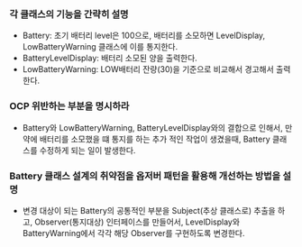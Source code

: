 ### 각 클래스의 기능을 간략히 설명
- Battery: 초기 배터리 level은 100으로, 배터리를 소모하면 LevelDisplay, LowBatteryWarning 클래스에 이를 통지한다.
- BatteryLevelDisplay: 배터리 소모된 양을 출력한다. 
- LowBatteryWarning: LOW배터리 잔량(30)을 기준으로 비교해서 경고해서 출력한다.

### OCP 위반하는 부분을 명시하라 
- Battery와 LowBatteryWarning, BatteryLevelDisplay와의 결합으로 인해서, 만약에 배터리를 소모했을 떄 통지를 하는 추가 적인 작업이 생겼을때, Battery 클래스를 수정하게 되는 일이 발생한다.

### Battery 클래스 설계의 취약점을 옵저버 패턴을 활용해 개선하는 방법을 설명
- 변경 대상이 되는 Battery의 공통적인 부분을 Subject(추상 클래스로) 추출을 하고, Observer(통지대상) 인터페이스를 만들어서, LevelDisplay와 BatteryWarning에서 각각 해당 Observer를 구현하도록 변경한다.